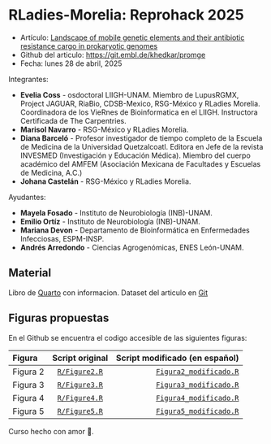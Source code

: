 # RLadies-Morelia: Reprohack 2025

-   Artículo: [Landscape of mobile genetic elements and their antibiotic resistance cargo in prokaryotic genomes](https://academic.oup.com/nar/article/50/6/3155/6552054)
-   Github del articulo: https://git.embl.de/khedkar/promge
-   Fecha: lunes 28 de abril, 2025

Integrantes: 
- **Evelia Coss** - osdoctoral LIIGH-UNAM. Miembro de LupusRGMX, Project JAGUAR, RiaBio, CDSB-Mexico, RSG-México y RLadies Morelia. Coordinadora de los VieRnes de Bioinformatica en el LIIGH. Instructora Certificada de The Carpentries. 
- **Marisol Navarro** -  RSG-México y RLadies Morelia.
- **Diana Barceló** - Profesor investigador de tiempo completo de la Escuela de Medicina de la Universidad Quetzalcoatl. Editora en Jefe de la revista INVESMED (Investigación y Educación Médica). Miembro del cuerpo académico del AMFEM (Asociación Mexicana de Facultades y Escuelas de Medicina, A.C.)
- **Johana Castelán** -  RSG-México y RLadies Morelia.

Ayudantes:
- **Mayela Fosado** - Instituto de Neurobiología (INB)-UNAM.
- **Emilio Ortíz** - Instituto de Neurobiología (INB)-UNAM.
- **Mariana Devon** - Departamento de Bioinformática en Enfermedades Infecciosas, ESPM-INSP.
- **Andrés Arredondo** - Ciencias Agrogenómicas, ENES León-UNAM.

## Material

Libro de [Quarto](https://iscb-rsg-mexico.github.io/Reprohack2025_RLadiesMorelia_RSGMexico/docs/index.html) con informacion. Dataset del articulo en [Git](https://git.embl.de/khedkar/promge)

## Figuras propuestas

En el Github se encuentra el codigo accesible de las siguientes figuras:


| Figura              | Script original  | Script modificado (en español)  | 
| :------------------ | :------: | ----: | 
| Figura 2            |   [`R/Figure2.R`](https://git.embl.de/khedkar/promge/-/blob/main/R/Figure2.R?ref_type=heads)   | [`Figura2_modificado.R`](https://github.com/ISCB-RSG-MEXICO/Reprohack2025_RLadiesMorelia_RSGMexico/blob/main/scripts/Figura2_modificado.R) |
| Figura 3            |   [`R/Figure3.R`](https://git.embl.de/khedkar/promge/-/blob/main/R/Figure3.R?ref_type=heads)   | [`Figura3_modificado.R`](https://github.com/ISCB-RSG-MEXICO/Reprohack2025_RLadiesMorelia_RSGMexico/blob/main/scripts/Figura3_modificado.R) | 
| Figura 4            |  [`R/Figure4.R`](https://git.embl.de/khedkar/promge/-/blob/main/R/Figure4.R?ref_type=heads)   | [`Figura4_modificado.R`](https://github.com/ISCB-RSG-MEXICO/Reprohack2025_RLadiesMorelia_RSGMexico/blob/main/scripts/Figura4_modificado.R) | 
| Figura 5            |  [`R/Figure5.R`](https://git.embl.de/khedkar/promge/-/blob/main/R/Figure5.R?ref_type=heads)   | [`Figura5_modificado.R`](https://github.com/ISCB-RSG-MEXICO/Reprohack2025_RLadiesMorelia_RSGMexico/blob/main/scripts/Figura5_modificado.R) | 


Curso hecho con amor 💜.
